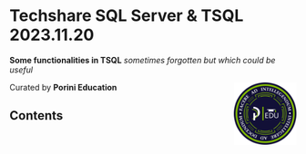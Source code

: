 # **Techshare SQL Server & TSQL** 2023.11.20

**Some functionalities in TSQL** *sometimes forgotten but which could be useful*

Curated by **Porini Education** <img src="/Assets/RGB_Badge_PIRC.png" width=110px align=right>

## Contents


